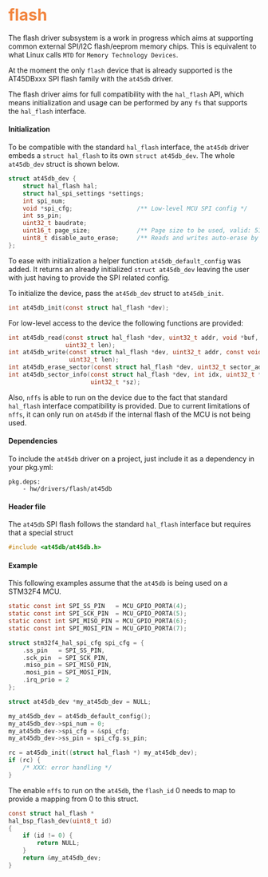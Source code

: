 ## <font color="#F2853F" style="font-size:24pt">flash</font>

The flash driver subsystem is a work in progress which aims at supporting
common external SPI/I2C flash/eeprom memory chips. This is equivalent
to what Linux calls `MTD` for `Memory Technology Devices`.

At the moment the only `flash` device that is already supported is the
AT45DBxxx SPI flash family with the `at45db` driver.

The flash driver aims for full compatibility with the `hal_flash` API,
which means initialization and usage can be performed by any `fs` that
supports the `hal_flash` interface.

#### Initialization

To be compatible with the standard `hal_flash` interface, the `at45db` driver
embeds a `struct hal_flash` to its own `struct at45db_dev`. The whole `at45db_dev`
struct is shown below.

```c
struct at45db_dev {
    struct hal_flash hal;
    struct hal_spi_settings *settings;
    int spi_num;
    void *spi_cfg;                  /** Low-level MCU SPI config */
    int ss_pin;
    uint32_t baudrate;
    uint16_t page_size;             /** Page size to be used, valid: 512 and 528 */
    uint8_t disable_auto_erase;     /** Reads and writes auto-erase by default */
};
```

To ease with initialization a helper function `at45db_default_config` was added.
It returns an already initialized `struct at45db_dev` leaving the user with just
having to provide the SPI related config.

To initialize the device, pass the `at45db_dev` struct to `at45db_init`.

```c
int at45db_init(const struct hal_flash *dev);
```

For low-level access to the device the following functions are provided:

```c
int at45db_read(const struct hal_flash *dev, uint32_t addr, void *buf,
                uint32_t len);
int at45db_write(const struct hal_flash *dev, uint32_t addr, const void *buf,
                 uint32_t len);
int at45db_erase_sector(const struct hal_flash *dev, uint32_t sector_address);
int at45db_sector_info(const struct hal_flash *dev, int idx, uint32_t *address,
                       uint32_t *sz);
```

Also, `nffs` is able to run on the device due to the fact that standard `hal_flash`
interface compatibility is provided. Due to current limitations of `nffs`, it can
only run on `at45db` if the internal flash of the MCU is not being used.

#### Dependencies

To include the `at45db` driver on a project, just include it as a dependency in your
pkg.yml:

```
pkg.deps:
    - hw/drivers/flash/at45db
```

#### Header file

The `at45db` SPI flash follows the standard `hal_flash` interface but requires
that a special struct 

```c
#include <at45db/at45db.h>
```

#### Example

This following examples assume that the `at45db` is being used on a STM32F4 MCU.

```c
static const int SPI_SS_PIN   = MCU_GPIO_PORTA(4);
static const int SPI_SCK_PIN  = MCU_GPIO_PORTA(5);
static const int SPI_MISO_PIN = MCU_GPIO_PORTA(6);
static const int SPI_MOSI_PIN = MCU_GPIO_PORTA(7);

struct stm32f4_hal_spi_cfg spi_cfg = {
    .ss_pin   = SPI_SS_PIN,
    .sck_pin  = SPI_SCK_PIN,
    .miso_pin = SPI_MISO_PIN,
    .mosi_pin = SPI_MOSI_PIN,
    .irq_prio = 2
};

struct at45db_dev *my_at45db_dev = NULL;

my_at45db_dev = at45db_default_config();
my_at45db_dev->spi_num = 0;
my_at45db_dev->spi_cfg = &spi_cfg;
my_at45db_dev->ss_pin = spi_cfg.ss_pin;

rc = at45db_init((struct hal_flash *) my_at45db_dev);
if (rc) {
    /* XXX: error handling */
}
```

The enable `nffs` to run on the `at45db`, the `flash_id` 0 needs to map to
provide a mapping from 0 to this struct.

```c
const struct hal_flash *
hal_bsp_flash_dev(uint8_t id)
{
    if (id != 0) {
        return NULL;
    }
    return &my_at45db_dev;
}
```
